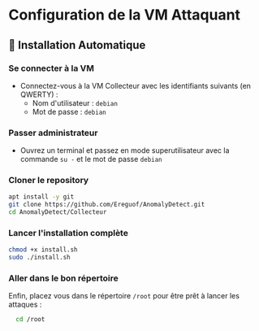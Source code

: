 # Configuration de la VM Attaquant
## 🚀 Installation Automatique
### Se connecter à la VM
- Connectez-vous à la VM Collecteur avec les identifiants suivants (en QWERTY) :
  - Nom d'utilisateur : `debian`
  - Mot de passe : `debian`

### Passer administrateur 
- Ouvrez un terminal et passez en mode superutilisateur avec la commande `su -` et le mot de passe `debian`


### Cloner le repository
```bash
apt install -y git
git clone https://github.com/Ereguof/AnomalyDetect.git
cd AnomalyDetect/Collecteur
```

### Lancer l'installation complète
```bash
chmod +x install.sh
sudo ./install.sh
```

### Aller dans le bon répertoire

Enfin, placez vous dans le répertoire `/root` pour être prêt à lancer les attaques :
  ```bash
    cd /root
  ```